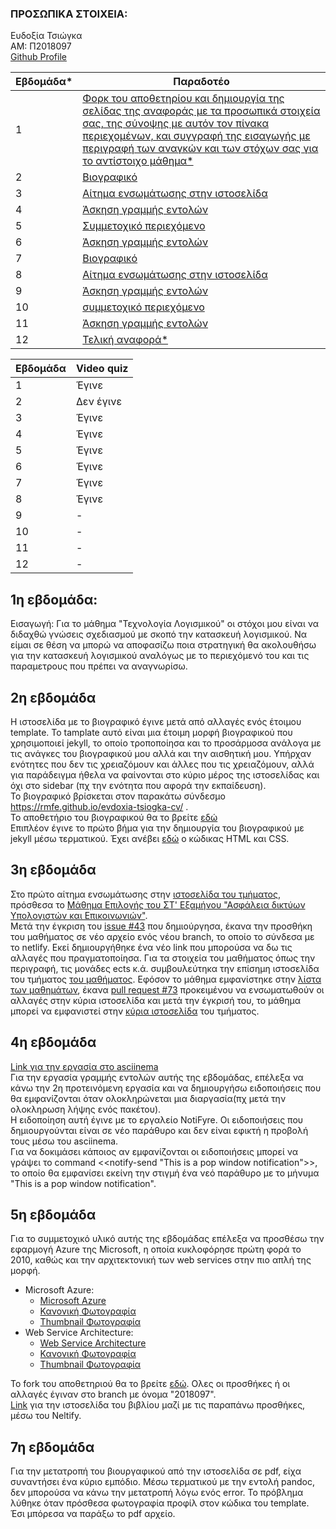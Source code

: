
### ΠΡΟΣΩΠΙΚΑ ΣΤΟΙΧΕΙΑ:
 Ευδοξία Τσιώγκα <br>
 ΑΜ: Π2018097 <br>
[Github Profile](https://github.com/rmfe)

| Εβδομάδα* | Παραδοτέο |
| --- | --- |
| 1 | <a href="#P1"> Φορκ του αποθετηρίου και δημιουργία της σελίδας της αναφοράς με τα προσωπικά στοιχεία σας, της σύνοψης με αυτόν τον πίνακα περιεχομένων, και συγγραφή της εισαγωγής με περιγραφή των αναγκών και των στόχων σας για το αντίστοιχο μάθημα* </a>|
| 2 | <a href="#P2"> Bιογραφικό </a>|
| 3 | <a href="#P3"> Αίτημα ενσωμάτωσης στην ιστοσελίδα </a>|
| 4 | <a href="#P4"> Άσκηση γραμμής εντολών </a>|
| 5 | <a href="#P5"> Συμμετοχικό περιεχόμενο </a>|
| 6 | <a href="#P6"> Άσκηση γραμμής εντολών </a>|
| 7 | <a href="#P7"> Βιογραφικό </a>|
| 8 | <a href="#P8"> Αίτημα ενσωμάτωσης στην ιστοσελίδα </a>|
| 9 | <a href="#P9"> Άσκηση γραμμής εντολών </a>|
| 10 | <a href="#P10"> συμμετοχικό περιεχόμενο </a>|
| 11 | <a href="#P11"> Άσκηση γραμμής εντολών </a>|
| 12 | <a href="#P12"> Τελική αναφορά* </a>|

| Εβδομάδα | Video quiz |
| --- | --- |
| 1 | Έγινε |
| 2 | Δεν έγινε|
| 3 | Έγινε |
| 4 | Έγινε |
| 5 | Έγινε |
| 6 | Έγινε |
| 7 | Έγινε |
| 8 | Έγινε |
| 9 | - |
| 10 | - |
| 11 | - |
| 12 | - |



## **<a name="P1">1η εβδομάδα:</a>**</br>
Εισαγωγή: Για το μάθημα "Τεχνολογία Λογισμικού" οι στόχοι μου είναι να διδαχθώ γνώσεις σχεδιασμού με σκοπό την κατασκευή λογισμικού. 
Να είμαι σε θέση να μπορώ να αποφασίζω ποια στρατηγική θα ακολουθήσω για την κατασκευή λογισμικού αναλόγως με το περιεχόμενό του 
και τις παραμετρους που πρέπει να αναγνωρίσω.


## **<a name="P2">2η εβδομάδα</a>**<br/>
Η ιστοσελίδα με το βιογραφικό έγινε μετά από αλλαγές ενός έτοιμου template. Το tamplate αυτό είναι μια έτοιμη μορφή βιογραφικού που χρησιμοποιεί jekyll, το οποίο τροποποίησα και το προσάρμοσα ανάλογα με τις ανάγκες του βιογραφικού μου αλλά και την αισθητική μου. Υπήρχαν ενότητες που δεν τις χρειαζόμουν και άλλες που τις χρειαζόμουν, αλλά για παράδειγμα ήθελα να φαίνονται στο κύριο μέρος της ιστοσελίδας και όχι στο sidebar (πχ την ενότητα που αφορά την εκπαίδευση).  
Το βιογραφικό βρίσκεται στον παρακάτω σύνδεσμο https://rmfe.github.io/evdoxia-tsiogka-cv/ . </br>
Το αποθετήριο του βιογραφικού θα το βρείτε [εδώ](https://github.com/rmfe/evdoxia-tsiogka-cv) </br>
Επιπλέον έγινε το πρώτο βήμα για την δημιουργία του βιογραφικού με jekyll μέσω τερματικού. Έχει ανέβει [εδώ](https://github.com/rmfe/cv-html-css) ο κώδικας HTML και CSS.</br>

## **<a name="P3">3η εβδομάδα</a>**<br/>
Στο πρώτο αίτημα ενσωμάτωσης στην [ιστοσελίδα του τμήματος](https://epic-hamilton-da9ac8.netlify.app/), πρόσθεσα το [Μάθημα Επιλογής του ΣΤ' Εξαμήνου "Ασφάλεια δικτύων Υπολογιστών και Επικοινωνιών"](https://epic-hamilton-da9ac8.netlify.app/courses/ccns/).</br>
Μετά την έγκριση του [issue #43](https://github.com/ioniodi/sitegr/issues/43) που δημιούργησα, έκανα την προσθήκη του μαθήματος σε νέο αρχείο ενός νέου branch, το οποίο το σύνδεσα με το netlify. Εκεί δημιουργήθηκε ένα νέο link που μπορούσα να δω τις αλλαγές που πραγματοποίησα. Για τα στοιχεία του μαθήματος όπως την περιγραφή, τις μονάδες ects κ.ά. συμβουλεύτηκα την επίσημη ιστοσελίδα του τμήματος [του μαθήματος](https://di.ionio.gr/gr/studies/undergraduate-studies/courses/747/). Εφόσον το μάθημα εμφανίστηκε στην [λίστα των μαθημάτων](https://stupefied-johnson-a90660.netlify.app/courses/#%CE%BC%CE%B1%CE%B8%CE%AE%CE%BC%CE%B1%CF%84%CE%B1-%CE%B5%CF%80%CE%B9%CE%BB%CE%BF%CE%B3%CE%AE%CF%82-4), έκανα [pull request #73](https://github.com/ioniodi/sitegr/pull/73) προκειμένου να ενσωματωθούν οι αλλαγές στην κύρια ιστοσελίδα και μετά την έγκρισή του, το μάθημα μπορεί να εμφανιστεί στην [κύρια ιστοσελίδα](https://epic-hamilton-da9ac8.netlify.app/courses/#%CE%BC%CE%B1%CE%B8%CE%AE%CE%BC%CE%B1%CF%84%CE%B1-%CE%B5%CF%80%CE%B9%CE%BB%CE%BF%CE%B3%CE%AE%CF%82-4) του τμήματος.


## **<a name="P4">4η εβδομάδα</a>**<br/>
[Link για την εργασία στο asciinema](https://asciinema.org/a/398949) </br>
Για την εργασία γραμμής εντολών αυτής της εβδομάδας, επέλεξα να κάνω την 2η προτεινόμενη εργασία και να δημιουργήσω ειδοποιήσεις που θα εμφανίζονται όταν ολοκληρώνεται μια διαργασία(πχ μετά την ολοκληρωση λήψης ενός πακέτου). </br>
Η ειδοποίηση αυτή έγινε με το εργαλείο NotiFyre. Οι ειδοποιήσεις που δημιουργούνται είναι σε νέο παράθυρο και δεν είναι εφικτή η προβολή τους μέσω του asciinema.</br>
Για να δοκιμάσει κάποιος αν εμφανίζονται οι ειδοποιήσεις μπορεί να γράψει το command <<notify-send "This is a pop window notification">>, το οποίο θα εμφανίσει εκείνη την στιγμή ένα νεό παράθυρο με το μήνυμα "This is a pop window notification".</br>


## **<a name="P5">5η εβδομάδα</a>**<br/>
Για το συμμετοχικό υλικό αυτής της εβδομάδας επέλεξα να προσθέσω την εφαρμογή Azure της Microsoft, η οποία κυκλοφόρησε πρώτη φορά το 2010, καθώς και την αρχιτεκτονική των web services στην πιο απλή της μορφή.  

- Microsoft Azure:
  - [Microsoft Azure](https://github.com/rmfe/_gallery/blob/2018097/microsoft-azure.md)
  - [Κανονική Φωτογραφία](https://github.com/rmfe/images/blob/2018097/microsoft-azure.jpg)
  - [Thumbnail Φωτογραφία](https://github.com/rmfe/images/blob/2018097/microsoft-azure-thumb.jpg)
- Web Service Architecture:
  - [Web Service Architecture](https://github.com/rmfe/_gallery/blob/2018097/web-service-architecture.md)
  - [Κανονική Φωτογραφία](https://github.com/rmfe/images/blob/2018097/web-service-architecture.jpg)
  - [Thumbnail Φωτογραφία](https://github.com/rmfe/images/blob/2018097/web-service-architecture-thumb.jpg) <br>

Το fork του αποθετηριού θα το βρείτε [εδώ](https://github.com/rmfe/site/tree/2018097). Ολες οι προσθήκες ή οι αλλαγές έγιναν στο branch με όνομα "2018097".<br>
[Link](https://compassionate-ride-87be7c.netlify.app) για την ιστοσελίδα του βιβλίου μαζί με τις παραπάνω προσθήκες, μέσω του Neltify.

## **<a name="P7">7η εβδομάδα</a>**<br/>
Για την μετατροπή του βιουργαφικού από την ιστοσελίδα σε pdf, είχα συναντήσει ένα κύριο εμπόδιο. Μέσω τερματικού με την εντολή pandoc, δεν μπορούσα να κάνω την μετατροπή λόγω ενός error. Το πρόβλημα λύθηκε όταν πρόσθεσα φωτογραφία προφίλ στον κώδικα του template. Έσι μπόρεσα να παράξω το pdf αρχείο.
